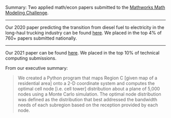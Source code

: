 Summary: Two applied math/econ papers submitted to the [Mathworks Math Modeling Challenge](https://m3challenge.siam.org/). 

---

Our 2020 paper predicting the transition from diesel fuel to electricity in the long-haul trucking industry can be found [here](https://drive.google.com/file/d/1lU-62kmYT0kaIXLA6mMnyC7pEPbTilXh/view). We placed in the top 4% of 760+ papers submitted nationally.

---

Our 2021 paper can be found [here](https://drive.google.com/file/d/1rdLRCfsXJiyLr-yzOkNm5nxB2O6Kb6TM/view?usp=sharing). We placed in the top 10% of technical computing submissions.

From our executive summary: 

> We created a Python program that maps Region C [given map of a residential area] onto a 2-D coordinate system and computes the optimal cell node [i.e. cell tower] distribution about a plane of 5,000 nodes using a Monte Carlo simulation. The optimal node distribution was defined as the distribution that best addressed the bandwidth needs of each subregion based on the reception provided by each node. 
